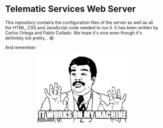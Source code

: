 # Telematic Services Web Server
This repository contains the configuration files of the server as well as all the HTML, CSS and JavaScript code needed to run it. It has been written by Carlos Ortega and Pablo Collado. We hope it's nice even though it's definitely not pretty... :smile:

And remember:

<div style="display: flex; justify-content: center">
  <img src="./Memes/It_works.jpg">
</div>
